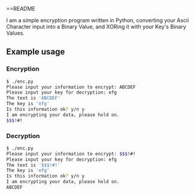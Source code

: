 ==README

I am a simple encryption program written in Python, converting your Ascii Character input into a Binary Value, and XORing it with your Key's Binary Values.

## Example usage ##

### Encryption ###

```sh
$ ./enc.py 
Please input your information to encrypt: ABCDEF
Please input your key for decryption: efg
The text is 'ABCDEF'
The key is 'efg'
Is this information ok? y/n y
I am encrypting your data, please hold on.
$$$!#!
```

### Decryption ###

```sh
$ ./enc.py 
Please input your information to encrypt: $$$!#!
Please input your key for decryption: efg
The text is '$$$!#!'
The key is 'efg'
Is this information ok? y/n y
I am encrypting your data, please hold on.
ABCDEF
```
